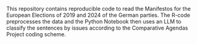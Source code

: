 This repository contains reproducible code to read the Manifestos for the European Elections of 2019 and 2024 of the German parties. The R-code preprocesses the data and the Python Notebook then uses an LLM to classify the sentences by issues according to the Comparative Agendas Project coding scheme.
